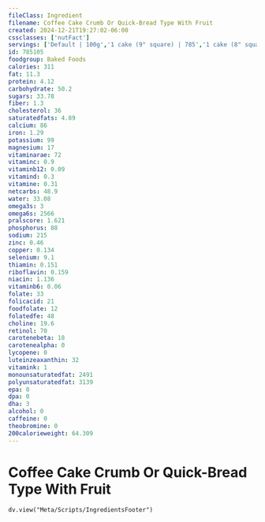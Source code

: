 ```yaml
---
fileClass: Ingredient
filename: Coffee Cake Crumb Or Quick-Bread Type With Fruit
created: 2024-12-21T19:27:02-06:00
cssclasses: ['nutFact']
servings: ['Default | 100g','1 cake (9" square) | 785','1 cake (8" square) | 568','1 cubic inch | 7','1 slice | 65']
id: 785105
foodgroup: Baked Foods
calories: 311
fat: 11.3
protein: 4.12
carbohydrate: 50.2
sugars: 33.78
fiber: 1.3
cholesterol: 36
saturatedfats: 4.89
calcium: 86
iron: 1.29
potassium: 99
magnesium: 17
vitaminarae: 72
vitaminc: 0.9
vitaminb12: 0.09
vitamind: 0.3
vitamine: 0.31
netcarbs: 48.9
water: 33.08
omega3s: 3
omega6s: 2566
pralscore: 1.621
phosphorus: 88
sodium: 215
zinc: 0.46
copper: 0.134
selenium: 9.1
thiamin: 0.151
riboflavin: 0.159
niacin: 1.136
vitaminb6: 0.06
folate: 33
folicacid: 21
foodfolate: 12
folatedfe: 48
choline: 19.6
retinol: 70
carotenebeta: 18
carotenealpha: 0
lycopene: 0
luteinzeaxanthin: 32
vitamink: 1
monounsaturatedfat: 2491
polyunsaturatedfat: 3139
epa: 0
dpa: 0
dha: 3
alcohol: 0
caffeine: 0
theobromine: 0
200calorieweight: 64.309
---
```


# Coffee Cake Crumb Or Quick-Bread Type With Fruit

```dataviewjs
dv.view("Meta/Scripts/IngredientsFooter")
```